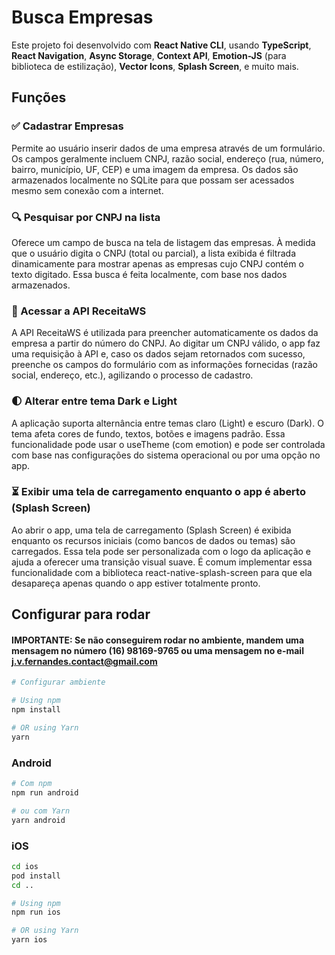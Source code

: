 # Busca Empresas

Este projeto foi desenvolvido com **React Native CLI**, usando **TypeScript**, **React Navigation**, **Async Storage**, **Context API**, **Emotion-JS** (para biblioteca de estilização), **Vector Icons**, **Splash Screen**, e muito mais.  

## Funções

### ✅ Cadastrar Empresas
Permite ao usuário inserir dados de uma empresa através de um formulário. Os campos geralmente incluem CNPJ, razão social, endereço (rua, número, bairro, município, UF, CEP) e uma imagem da empresa. Os dados são armazenados localmente no SQLite para que possam ser acessados mesmo sem conexão com a internet.

### 🔍 Pesquisar por CNPJ na lista
Oferece um campo de busca na tela de listagem das empresas. À medida que o usuário digita o CNPJ (total ou parcial), a lista exibida é filtrada dinamicamente para mostrar apenas as empresas cujo CNPJ contém o texto digitado. Essa busca é feita localmente, com base nos dados armazenados.

### 🛜 Acessar a API ReceitaWS
A API ReceitaWS é utilizada para preencher automaticamente os dados da empresa a partir do número do CNPJ. Ao digitar um CNPJ válido, o app faz uma requisição à API e, caso os dados sejam retornados com sucesso, preenche os campos do formulário com as informações fornecidas (razão social, endereço, etc.), agilizando o processo de cadastro.

### 🌓 Alterar entre tema Dark e Light
A aplicação suporta alternância entre temas claro (Light) e escuro (Dark). O tema afeta cores de fundo, textos, botões e imagens padrão. Essa funcionalidade pode usar o useTheme (com emotion) e pode ser controlada com base nas configurações do sistema operacional ou por uma opção no app.

### ⏳ Exibir uma tela de carregamento enquanto o app é aberto (Splash Screen)
Ao abrir o app, uma tela de carregamento (Splash Screen) é exibida enquanto os recursos iniciais (como bancos de dados ou temas) são carregados. Essa tela pode ser personalizada com o logo da aplicação e ajuda a oferecer uma transição visual suave. É comum implementar essa funcionalidade com a biblioteca react-native-splash-screen para que ela desapareça apenas quando o app estiver totalmente pronto.

## Configurar para rodar

#### IMPORTANTE: Se não conseguirem rodar no ambiente, mandem uma mensagem no número (16) 98169-9765 ou uma mensagem no e-mail j.v.fernandes.contact@gmail.com

```sh
# Configurar ambiente

# Using npm
npm install

# OR using Yarn
yarn
```

### Android

```sh
# Com npm
npm run android

# ou com Yarn
yarn android
```

### iOS

```sh
cd ios
pod install
cd ..
```

```sh
# Using npm
npm run ios

# OR using Yarn
yarn ios
```
